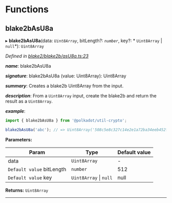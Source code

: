 

# Functions

<a id="blake2basu8a"></a>

##  blake2bAsU8a

▸ **blake2bAsU8a**(data: *`Uint8Array`*, bitLength?: *`number`*, key?: * `Uint8Array` &#124; `null`*): `Uint8Array`

*Defined in [blake2/blake2b/asU8a.ts:23](https://github.com/polkadot-js/common/blob/48008e2/packages/util-crypto/src/blake2/blake2b/asU8a.ts#L23)*

*__name__*: blake2bAsU8a

*__signature__*: blake2bAsU8a (value: Uint8Array): Uint8Array

*__summary__*: Creates a blake2b Uint8Array from the input.

*__description__*: From a `Uint8Array` input, create the blake2b and return the result as a `Uint8Array`.

*__example__*:   

```javascript
import { blake2bAsU8a } from '@polkadot/util-crypto';

blake2bAsU8a('abc'); // => Uint8Array('508c5e8c327c14e2e1a72ba34eeb452f37458b209ed63a294d999b4c86675982')
```

**Parameters:**

| Param | Type | Default value |
| ------ | ------ | ------ |
| data | `Uint8Array` | - |
| `Default value` bitLength | `number` | 512 |
| `Default value` key |  `Uint8Array` &#124; `null`|  null |

**Returns:** `Uint8Array`

___

